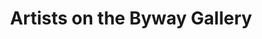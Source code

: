 ---
title: "Artists on the Byway Gallery"
url: /washburn/artists-on-the-byway-gallery/
shop: Kunst
---